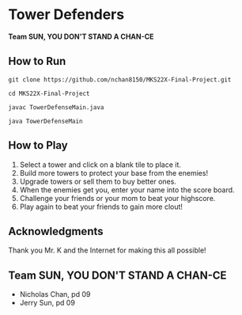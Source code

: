 
# Tower Defenders
**Team SUN, YOU DON'T STAND A CHAN-CE**

## How to Run
```
git clone https://github.com/nchan8150/MKS22X-Final-Project.git
```
```
cd MKS22X-Final-Project
```
```
javac TowerDefenseMain.java
```
```
java TowerDefenseMain
```

## How to Play
1. Select a tower and click on a blank tile to place it.
2. Build more towers to protect your base from the enemies!
3. Upgrade towers or sell them to buy better ones.
4. When the enemies get you, enter your name into the score board.
5. Challenge your friends or your mom to beat your highscore.
6. Play again to beat your friends to gain more clout!

## Acknowledgments 
Thank you Mr. K and the Internet for making this all possible!

## Team SUN, YOU DON'T STAND A CHAN-CE
- Nicholas Chan, pd 09
- Jerry Sun, pd 09
